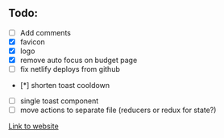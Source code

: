 ## Todo: 
- [ ] Add comments
- [x] favicon
- [x] logo
- [x] remove auto focus on budget page
- [ ] fix netlify deploys from github
- [*] shorten toast cooldown
- [ ] single toast component
- [ ] move actions to separate file (reducers or redux for state?)

[Link to website](https://congenial-waddle.netlify.app)
